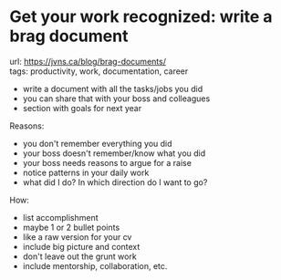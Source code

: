 # Get your work recognized: write a brag document

url: <https://jvns.ca/blog/brag-documents/> \
tags: productivity, work, documentation, career

- write a document with all the tasks/jobs you did
- you can share that with your boss and colleagues
- section with goals for next year

Reasons:

- you don't remember everything you did
- your boss doesn't remember/know what you did
- your boss needs reasons to argue for a raise
- notice patterns in your daily work
- what did I do? In which direction do I want to go?

How:

- list accomplishment
- maybe 1 or 2 bullet points
- like a raw version for your cv
- include big picture and context
- don't leave out the grunt work
- include mentorship, collaboration, etc.
